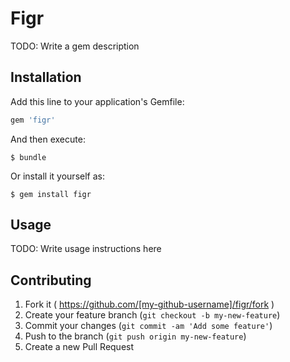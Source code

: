 # Figr

TODO: Write a gem description

## Installation

Add this line to your application's Gemfile:

```ruby
gem 'figr'
```

And then execute:

    $ bundle

Or install it yourself as:

    $ gem install figr

## Usage

TODO: Write usage instructions here

## Contributing

1. Fork it ( https://github.com/[my-github-username]/figr/fork )
2. Create your feature branch (`git checkout -b my-new-feature`)
3. Commit your changes (`git commit -am 'Add some feature'`)
4. Push to the branch (`git push origin my-new-feature`)
5. Create a new Pull Request
